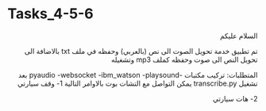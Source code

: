 # Tasks_4-5-6
<div dir=rtl>
   السلام عليكم
 
  
  تم تطبيق خدمة تحويل الصوت الى نص (بالعربي) وحفظه في ملف txt بالاضافة الى تحويل النص الى صوت وحفظه كملف mp3 وتشغيله

  المتطلبات:
  تركيب مكتبات
  -pyaudio
  -websocket
  -ibm_watson
  -playsound
  بعد تشغيل transcribe.py  يمكن التواصل مع التشات بوت بالاوامر التالية
  1- وقف سيارتي

  2- هات سيارتي

  
  
